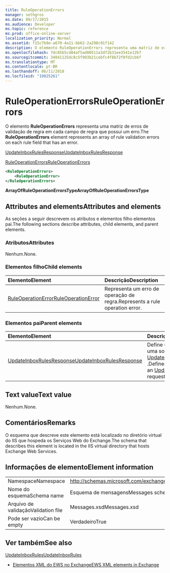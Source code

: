 ```yaml
---
title: RuleOperationErrors
manager: sethgros
ms.date: 09/17/2015
ms.audience: Developer
ms.topic: reference
ms.prod: office-online-server
localization_priority: Normal
ms.assetid: f15c7b9e-a670-4a11-bb62-2a298c91f142
description: O elemento RuleOperationErrors representa uma matriz de erros de validação de regra em cada campo de regra que possui um erro.
ms.openlocfilehash: 7dc85b5cd84af5ad00511a3df2b31ee3541e12b7
ms.sourcegitcommit: 34041125dc8c5f993b21cebfc4f8b72f0fd2cb6f
ms.translationtype: MT
ms.contentlocale: pt-BR
ms.lasthandoff: 06/11/2018
ms.locfileid: "19825261"
---
```

# <a name="ruleoperationerrors"></a><span data-ttu-id="27819-103">RuleOperationErrors</span><span class="sxs-lookup"><span data-stu-id="27819-103">RuleOperationErrors</span></span>

<span data-ttu-id="27819-104">O elemento **RuleOperationErrors** representa uma matriz de erros de validação de regra em cada campo de regra que possui um erro.</span><span class="sxs-lookup"><span data-stu-id="27819-104">The **RuleOperationErrors** element represents an array of rule validation errors on each rule field that has an error.</span></span> 
  
[<span data-ttu-id="27819-105">UpdateInboxRulesResponse</span><span class="sxs-lookup"><span data-stu-id="27819-105">UpdateInboxRulesResponse</span></span>](updateinboxrulesresponse.md)
  
[<span data-ttu-id="27819-106">RuleOperationErrors</span><span class="sxs-lookup"><span data-stu-id="27819-106">RuleOperationErrors</span></span>](ruleoperationerrors.md)
  
```XML
<RuleOperationErrors>
    <RuleOperationError>
</RuleOperationErrors>
```

 <span data-ttu-id="27819-107">**ArrayOfRuleOperationErrorsType**</span><span class="sxs-lookup"><span data-stu-id="27819-107">**ArrayOfRuleOperationErrorsType**</span></span>
## <a name="attributes-and-elements"></a><span data-ttu-id="27819-108">Attributes and elements</span><span class="sxs-lookup"><span data-stu-id="27819-108">Attributes and elements</span></span>

<span data-ttu-id="27819-109">As seções a seguir descrevem os atributos e elementos filho elementos pai.</span><span class="sxs-lookup"><span data-stu-id="27819-109">The following sections describe attributes, child elements, and parent elements.</span></span>
  
### <a name="attributes"></a><span data-ttu-id="27819-110">Atributos</span><span class="sxs-lookup"><span data-stu-id="27819-110">Attributes</span></span>

<span data-ttu-id="27819-111">Nenhum.</span><span class="sxs-lookup"><span data-stu-id="27819-111">None.</span></span>
  
### <a name="child-elements"></a><span data-ttu-id="27819-112">Elementos filho</span><span class="sxs-lookup"><span data-stu-id="27819-112">Child elements</span></span>

|<span data-ttu-id="27819-113">**Elemento**</span><span class="sxs-lookup"><span data-stu-id="27819-113">**Element**</span></span>|<span data-ttu-id="27819-114">**Descrição**</span><span class="sxs-lookup"><span data-stu-id="27819-114">**Description**</span></span>|
|:-----|:-----|
|[<span data-ttu-id="27819-115">RuleOperationError</span><span class="sxs-lookup"><span data-stu-id="27819-115">RuleOperationError</span></span>](ruleoperationerror.md) <br/> |<span data-ttu-id="27819-116">Representa um erro de operação de regra.</span><span class="sxs-lookup"><span data-stu-id="27819-116">Represents a rule operation error.</span></span>  <br/> |
   
### <a name="parent-elements"></a><span data-ttu-id="27819-117">Elementos pai</span><span class="sxs-lookup"><span data-stu-id="27819-117">Parent elements</span></span>

|<span data-ttu-id="27819-118">**Elemento**</span><span class="sxs-lookup"><span data-stu-id="27819-118">**Element**</span></span>|<span data-ttu-id="27819-119">**Descrição**</span><span class="sxs-lookup"><span data-stu-id="27819-119">**Description**</span></span>|
|:-----|:-----|
|[<span data-ttu-id="27819-120">UpdateInboxRulesResponse</span><span class="sxs-lookup"><span data-stu-id="27819-120">UpdateInboxRulesResponse</span></span>](updateinboxrulesresponse.md) <br/> |<span data-ttu-id="27819-121">Define uma resposta a uma solicitação [UpdateInboxRules](updateinboxrules.md) .</span><span class="sxs-lookup"><span data-stu-id="27819-121">Defines a response to an [UpdateInboxRules](updateinboxrules.md) request.</span></span>  <br/> |
   
## <a name="text-value"></a><span data-ttu-id="27819-122">Text value</span><span class="sxs-lookup"><span data-stu-id="27819-122">Text value</span></span>

<span data-ttu-id="27819-123">Nenhum.</span><span class="sxs-lookup"><span data-stu-id="27819-123">None.</span></span>
  
## <a name="remarks"></a><span data-ttu-id="27819-124">Comentários</span><span class="sxs-lookup"><span data-stu-id="27819-124">Remarks</span></span>

<span data-ttu-id="27819-125">O esquema que descreve este elemento está localizado no diretório virtual do IIS que hospeda os Serviços Web do Exchange.</span><span class="sxs-lookup"><span data-stu-id="27819-125">The schema that describes this element is located in the IIS virtual directory that hosts Exchange Web Services.</span></span>
  
## <a name="element-information"></a><span data-ttu-id="27819-126">Informações de elemento</span><span class="sxs-lookup"><span data-stu-id="27819-126">Element information</span></span>

|||
|:-----|:-----|
|<span data-ttu-id="27819-127">Namespace</span><span class="sxs-lookup"><span data-stu-id="27819-127">Namespace</span></span>  <br/> |http://schemas.microsoft.com/exchange/services/2006/messages  <br/> |
|<span data-ttu-id="27819-128">Nome do esquema</span><span class="sxs-lookup"><span data-stu-id="27819-128">Schema name</span></span>  <br/> |<span data-ttu-id="27819-129">Esquema de mensagens</span><span class="sxs-lookup"><span data-stu-id="27819-129">Messages schema</span></span>  <br/> |
|<span data-ttu-id="27819-130">Arquivo de validação</span><span class="sxs-lookup"><span data-stu-id="27819-130">Validation file</span></span>  <br/> |<span data-ttu-id="27819-131">Messages.xsd</span><span class="sxs-lookup"><span data-stu-id="27819-131">Messages.xsd</span></span>  <br/> |
|<span data-ttu-id="27819-132">Pode ser vazio</span><span class="sxs-lookup"><span data-stu-id="27819-132">Can be empty</span></span>  <br/> |<span data-ttu-id="27819-133">Verdadeiro</span><span class="sxs-lookup"><span data-stu-id="27819-133">True</span></span>  <br/> |
   
## <a name="see-also"></a><span data-ttu-id="27819-134">Ver também</span><span class="sxs-lookup"><span data-stu-id="27819-134">See also</span></span>



[<span data-ttu-id="27819-135">UpdateInboxRules</span><span class="sxs-lookup"><span data-stu-id="27819-135">UpdateInboxRules</span></span>](updateinboxrules.md)


- [<span data-ttu-id="27819-136">Elementos XML do EWS no Exchange</span><span class="sxs-lookup"><span data-stu-id="27819-136">EWS XML elements in Exchange</span></span>](ews-xml-elements-in-exchange.md)

